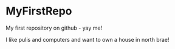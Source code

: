 # MyFirstRepo
My first repository on github - yay me!

I like pulis and computers and want to own a house in north brae!
